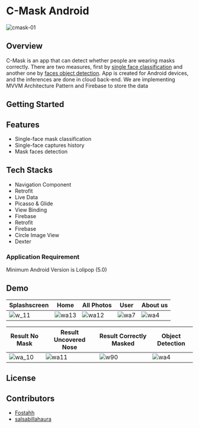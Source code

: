 # C-Mask Android
![cmask-01](https://user-images.githubusercontent.com/72365761/120882987-edfece00-c604-11eb-8be8-e207945d91cd.png)

## Overview
C-Mask is an app that can detect whether people are wearing masks correctly. There are two measures, first by [single face classification](https://github.com/BingkAI-B21CAP0161/C-Mask-Machine-Learning/tree/master/Masked_Face_Classification) and another one by [faces object detection](https://github.com/BingkAI-B21CAP0161/C-Mask-Machine-Learning/tree/master/Masked_Face_Object_Detection). App is created for Android devices, and the inferences are done in cloud back-end. We are implementing MVVM Architecture Pattern and Firebase to store the data

## Getting Started

## Features
* Single-face mask classification
* Single-face captures history
* Mask faces detection

## Tech Stacks
* Navigation Component
* Retrofit
* Live Data
* Picasso & Glide
* View Binding
* Firebase
* Retrofit
* Firebase
* Circle Image View
* Dexter

### Application Requirement
Minimum Android Version is Lolipop (5.0)

## Demo
| Splashscreen                                                                                                   | Home                                                                                                           | All Photos                                                                                                     | User                                                                                                              | About us                                                                                                          |
| -----                                                                                                          | -----                                                                                                          | -----                                                                                                          | -----                                                                                                             | -----                                                                                                             |
| ![w_11](https://user-images.githubusercontent.com/72365761/121141410-1e44a780-c865-11eb-9375-1fc32305bf4e.gif) | ![wa13](https://user-images.githubusercontent.com/72365761/121073941-63cd8a00-c7fd-11eb-98b4-9cc2962de231.gif) | ![wa12](https://user-images.githubusercontent.com/72365761/121074164-aa22e900-c7fd-11eb-9bf8-28cc84fd1e99.gif) | ![wa7](https://user-images.githubusercontent.com/72365761/121074543-333a2000-c7fe-11eb-8766-d8b4e551e052.gif)     | ![wa4](https://user-images.githubusercontent.com/72365761/120885934-b2b8cb00-c615-11eb-8541-1edb8b75c738.gif)     |

| Result No Mask                                                                                                  | Result Uncovered Nose                                                                                          | Result Correctly Masked                                                                                        | Object Detection                                                                                                  |
| -----                                                                                                           | -----                                                                                                          | -----                                                                                                          | -----                                                                                                             |
| ![wa_10](https://user-images.githubusercontent.com/72365761/121075113-fd496b80-c7fe-11eb-9767-5f18b54a3773.gif) | ![wa11](https://user-images.githubusercontent.com/72365761/121075031-de4ad980-c7fe-11eb-9649-b342a8c854f2.gif) | ![w90](https://user-images.githubusercontent.com/72365761/121080656-e4908400-c805-11eb-8237-8e184e1b19ef.gif)  | ![wa4](https://user-images.githubusercontent.com/72365761/120885934-b2b8cb00-c615-11eb-8541-1edb8b75c738.gif)     |



## License

## Contributors
- [Fostahh](https://github.com/Fostahh)
- [salsabillahaura](https://github.com/salsabillahaura)
